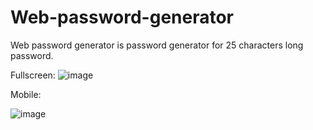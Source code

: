 # Web-password-generator

Web password generator is password generator for 25 characters long password.

Fullscreen:
![image](https://github.com/wFR4M3/Web-password-generator/assets/159343107/6b7d84cf-cdc0-4ac8-a685-305c8a72c1a7)

Mobile:


![image](https://github.com/wFR4M3/Web-password-generator/assets/159343107/bdc599bb-ce94-4a90-9523-2ef71362e539)

